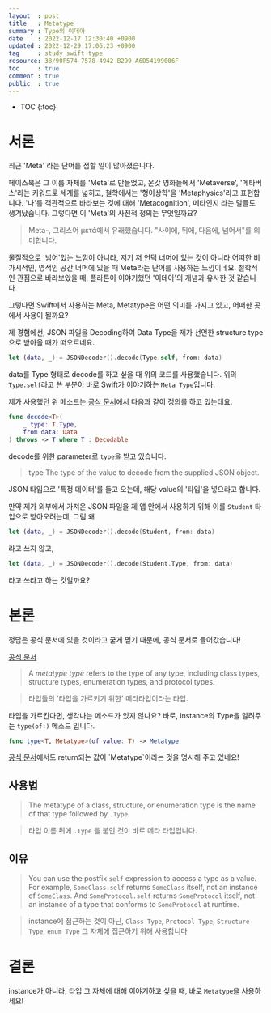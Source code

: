 ```yaml
---
layout  : post
title   : Metatype 
summary : Type의 이데아 
date    : 2022-12-17 12:30:40 +0900
updated : 2022-12-29 17:06:23 +0900
tag     : study swift type 
resource: 38/90F574-7578-4942-B299-A6D54199006F
toc     : true
comment : true
public  : true
---
```

* TOC
{:toc}


# 서론

최근 'Meta' 라는 단어를 접할 일이 많아졌습니다.

페이스북은 그 이름 자체를 'Meta'로 만들었고,
온갖 영화들에서 'Metaverse', '메타버스'라는 키워드로 세계를 넓히고,
철학에서는 '형이상학'을 'Metaphysics'라고 표현합니다.
'나'를 객관적으로 바라보는 것에 대해 'Metacognition',  메타인지 라는 말들도 생겨났습니다.
그렇다면 이 'Meta'의 사전적 정의는 무엇일까요?

> Meta-, 그리스어 μετά에서 유래했습니다. "사이에, 뒤에, 다음에, 넘어서"를 의미합니다.

물질적으로 '넘어'있는 느낌이 아니라, 저기 저 언덕 너머에 있는 것이 아니라
어떠한 비가시적인, 영적인 공간 너머에 있을 때 Meta라는 단어를 사용하는 느낌이네요. 철학적인 관점으로 바라보았을 때, 플라톤이 이야기했던 '이데아'의 개념과 유사한 것 같습니다.

그렇다면 Swift에서 사용하는  Meta, Metatype은 어떤 의미를 가지고 있고, 어떠한 곳에서 사용이 될까요? 

제 경험에선, JSON 파일을 Decoding하여 Data Type을 제가 선언한 structure type으로 받아올 때가 떠오르네요.

```swift
let (data, _) = JSONDecoder().decode(Type.self, from: data)
```

data를 Type 형태로 decode를 하고 싶을 때 위의 코드를 사용했습니다.
위의 `Type.self`라고 쓴 부분이 바로 Swift가 이야기하는 `Meta Type`입니다.

제가 사용했던 위 메소드는 [공식 문서](https://developer.apple.com/documentation/foundation/jsondecoder/2895189-decode)에서 다음과 같이 정의를 하고 있는데요.

```swift
func decode<T>(
    _ type: T.Type,
    from data: Data
) throws -> T where T : Decodable
```

decode를 위한 parameter로 `type`을 받고 있습니다.
> type
> The type of the value to decode from the supplied JSON object.

JSON 타입으로 '특정 데이터'를 들고 오는데, 해당 value의 '타입'을 넣으라고 합니다.

만약 제가 외부에서 가져온 JSON 파일을 제 앱 안에서 사용하기 위해 이를 `Student` 타입으로 받아오려는데, 그럼 왜

```swift
let (data, _) = JSONDecoder().decode(Student, from: data)
```

라고 쓰지 않고, 

```swift
let (data, _) = JSONDecoder().decode(Student.Type, from: data)
```

라고 쓰라고 하는 것일까요?

# 본론

정답은 공식 문서에 있을 것이라고 굳게 믿기 때문에, 공식 문서로 들어갔습니다!

[공식 문서](https://docs.swift.org/swift-book/ReferenceManual/Types.html#grammar_metatype-type)

> A _metatype type_ refers to the type of any type, including class types, structure types, enumeration types, and protocol types.

> 타입들의 '타입을 가르키기 위한' 메타타입이라는 타입.

타입을 가르킨다면, 생각나는 메소드가 있지 않나요?
바로, instance의 Type을 알려주는 `type(of:)` 메소드 입니다.

```swift
func type<T, Metatype>(of value: T) -> Metatype
```

[공식 문서](https://developer.apple.com/documentation/swift/type(of:))에서도 return되는 값이 `Metatype`이라는 것을 명시해 주고 있네요!


## 사용법

> The metatype of a class, structure, or enumeration type is the name of that type followed by `.Type`.

> 타입 이름 뒤에 `.Type` 을 붙인 것이 바로 메타 타입입니다.


## 이유

> You can use the postfix `self` expression to access a type as a value. For example, `SomeClass.self` returns `SomeClass` itself, not an instance of `SomeClass`. And `SomeProtocol.self` returns `SomeProtocol` itself, not an instance of a type that conforms to `SomeProtocol` at runtime.

> instance에 접근하는 것이 아닌, `Class Type`, `Protocol Type`, `Structure Type`, `enum Type` 그 자체에 접근하기 위해 사용합니다



# 결론

instance가 아니라, 타입 그 자체에 대해 이야기하고 싶을 때,
바로 `Metatype`을 사용하세요!
